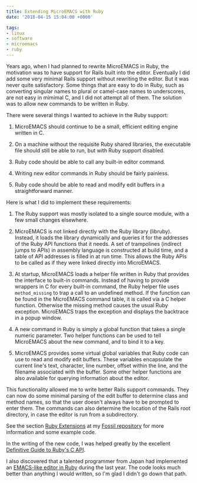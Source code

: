 ```yaml
---
title: Extending MicroEMACS with Ruby
date: '2018-04-15 15:04:00 +0000'

tags:
- linux
- software
- microemacs
- ruby
---
```


Years ago, when I had planned to rewrite MicroEMACS in Ruby, the motivation
was to have support for Rails built into the editor.  Eventually
I did add some very minimal Rails support without rewriting the editor.
But it was never quite satisfactory.  Some things that are easy
to do in Ruby, such as converting singular names to plural or camel-case
names to underscores, are not easy in mimimal C, and I did not attempt
all of them.  The solution was to allow new commands to be written in Ruby.

<!--more-->

There were several things I wanted to achieve in the Ruby support:

1. MicroEMACS should continue to be a small, efficient
editing engine written in C.

2. On a machine without the requisite Ruby shared libraries, the executable file
should still be able to run, but with Ruby support disabled.

3. Ruby code should be able to call any built-in editor command.

4. Writing new editor commands in Ruby should be fairly painless.

5. Ruby code should be able to read and modify edit buffers
in a straightforward manner.

Here is what I did to implement these requirements:

1. The Ruby support was mostly isolated to a single
source module, with a few small changes elsewhere.

2. MicroEMACS is not linked directly with
the Ruby library (libruby).  Instead, it loads the library dynamically
and queries it for the addresses of the Ruby API functions that it
needs.  A set of trampolines (indirect jumps to APIs) in assembly language
is constructed at build time, and a table of API addresses is filled
in at run time.  This allows the Ruby APIs to be called as
if they were linked directly into MicroEMACS.

3. At startup, MicroEMACS loads a helper file written in Ruby that
provides the interface to built-in commands.  Instead of having to
provide wrappers in C for every built-in command, the Ruby helper
file uses `method_missing` to trap a call to an undefined method.  If
the function can be found in the MicroEMACS command table, it is called
via a C helper function.  Otherwise the missing method causes the usual
Ruby exception.  MicroEMACS traps the exception and displays the
backtrace in a popup window.

4. A new command in Ruby is simply a global function that takes a single
numeric parameter.  Two helper functions can be used to tell MicroEMACS
about the new command, and to bind it to a key.

5. MicroEMACS provides some virtual global variables that Ruby code can
use to read and modify edit buffers.  These variables encapsulate the
current line's text, character, line number, offset within the line,
and the filename associated with the buffer.
Some other helper functions are also available for querying information
about the editor.

This functionality allowed me to write better Rails support commands.
They can now do some minimal parsing of the edit buffer to determine
class and method names, so that the user doesn't always have to
be prompted to enter them.  The commands can also determine the location
of the Rails root directory, in case the editor is run from a subdirectory.

See the section [Ruby Extensions](/fossil/home/marka/fossils/pe/doc/trunk/www/ruby.md)
at my [Fossil repository](/fossil/home/marka/fossils/pe/doc/trunk/README.md)
for more information and some example code.

In the writing of the new code, I was helped greatly by the excellent
[Definitive Guide to Ruby's C API](http://silverhammermba.github.io/emberb/c/).

I also discovered that a talented programmer from Japan had implemented
an [EMACS-like editor in Ruby](https://github.com/shugo/textbringer)
during the last year.  The code looks much better than anything I would
written, so I'm glad I didn't go down that path.
